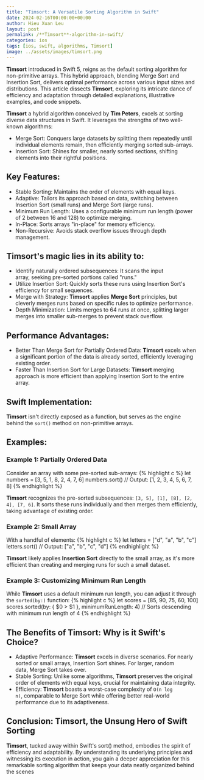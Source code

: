```yaml
---
title: "Timsort: A Versatile Sorting Algorithm in Swift"
date: 2024-02-16T00:00:00+00:00
author: Hieu Xuan Leu
layout: post
permalink: /**Timsort**-algorithm-in-swift/
categories: ios
tags: [ios, swift, algorithms, Timsort]
image: ../assets/images/timsort.png
---
```

**Timsort** introduced in Swift 5, reigns as the default sorting algorithm for non-primitive arrays. This hybrid approach, blending Merge Sort and Insertion Sort, delivers optimal performance across various input sizes and distributions. This article dissects **Timsort**, exploring its intricate dance of efficiency and adaptation through detailed explanations, illustrative examples, and code snippets.

**Timsort** a hybrid algorithm conceived by **Tim Peters**, excels at sorting diverse data structures in Swift. It leverages the strengths of two well-known algorithms:

* Merge Sort: Conquers large datasets by splitting them repeatedly until individual elements remain, then efficiently merging sorted sub-arrays.
* Insertion Sort: Shines for smaller, nearly sorted sections, shifting elements into their rightful positions.

## Key Features:
* Stable Sorting: Maintains the order of elements with equal keys.
* Adaptive: Tailors its approach based on data, switching between Insertion Sort (small runs) and Merge Sort (large runs).
* Minimum Run Length: Uses a configurable minimum run length (power of 2 between 16 and 128) to optimize merging.
* In-Place: Sorts arrays "in-place" for memory efficiency.
* Non-Recursive: Avoids stack overflow issues through depth management.

## **Timsort**'s magic lies in its ability to:
* Identify naturally ordered subsequences: It scans the input array, seeking pre-sorted portions called "runs."
* Utilize Insertion Sort: Quickly sorts these runs using Insertion Sort's efficiency for small sequences.
* Merge with Strategy: **Timsort** applies **Merge Sort** principles, but cleverly merges runs based on specific rules to optimize performance.
* Depth Minimization: Limits merges to 64 runs at once, splitting larger merges into smaller sub-merges to prevent stack overflow.

## Performance Advantages:
* Better Than Merge Sort for Partially Ordered Data: **Timsort** excels when a significant portion of the data is already sorted, efficiently leveraging existing order.
* Faster Than Insertion Sort for Large Datasets: **Timsort** merging approach is more efficient than applying Insertion Sort to the entire array.

## Swift Implementation:
**Timsort** isn't directly exposed as a function, but serves as the engine behind the `sort()` method on non-primitive arrays.

## Examples:
### Example 1: Partially Ordered Data
Consider an array with some pre-sorted sub-arrays:
{% highlight c %}
let numbers = [3, 5, 1, 8, 2, 4, 7, 6]
numbers.sort() // Output: [1, 2, 3, 4, 5, 6, 7, 8]
{% endhighlight %}

**Timsort** recognizes the pre-sorted subsequences: `[3, 5], [1], [8], [2, 4], [7, 6]`. It sorts these runs individually and then merges them efficiently, taking advantage of existing order.

### Example 2: Small Array
With a handful of elements:
{% highlight c %}
let letters = ["d", "a", "b", "c"]
letters.sort() // Output: ["a", "b", "c", "d"]
{% endhighlight %}

**Timsort** likely applies **Insertion Sort** directly to the small array, as it's more efficient than creating and merging runs for such a small dataset.

### Example 3: Customizing Minimum Run Length
While **Timsort** uses a default minimum run length, you can adjust it through the `sorted(by:)` function:
{% highlight c %}
let scores = [85, 90, 75, 60, 100]
scores.sorted(by: { $0 > $1 }, minimumRunLength: 4) // Sorts descending with minimum run length of 4
{% endhighlight %}

## The Benefits of **Timsort**: Why is it Swift's Choice?
* Adaptive Performance: **Timsort** excels in diverse scenarios. For nearly sorted or small arrays, Insertion Sort shines. For larger, random data, Merge Sort takes over.
* Stable Sorting: Unlike some algorithms, **Timsort** preserves the original order of elements with equal keys, crucial for maintaining data integrity.
* Efficiency: **Timsort** boasts a worst-case complexity of `O(n log n)`, comparable to Merge Sort while offering better real-world performance due to its adaptiveness.


## Conclusion: **Timsort**, the Unsung Hero of Swift Sorting
**Timsort**, tucked away within Swift's sort() method, embodies the spirit of efficiency and adaptability. By understanding its underlying principles and witnessing its execution in action, you gain a deeper appreciation for this remarkable sorting algorithm that keeps your data neatly organized behind the scenes


